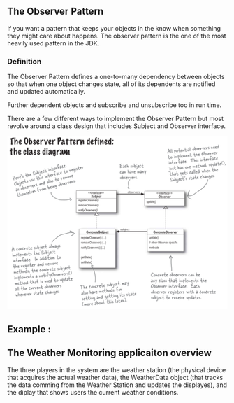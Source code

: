 
## The Observer Pattern

If you want a pattern that keeps your objects in the know when something they might care about happens. The observer pattern is the one of the most heavily used pattern in the JDK.

### Definition

The Observer Pattern defines a one-to-many dependency between objects so that when one object changes state, all of its dependents are notified and updated automatically.

Further dependent objects and subscribe and unsubscribe too in run time.

There are a few different ways to implement the Observer Pattern but most revolve around a class design that includes Subject and Observer interface.

![Observer Pattern](./observer.png)

## Example :
## The Weather Monitoring applicaiton overview

The three players in the system are the weather station (the physical device that acquires the actual weather data), the WeatherData object (that tracks the data comming from the Weather Station and updates the displayes), and the diplay that shows users the current weather conditions.

